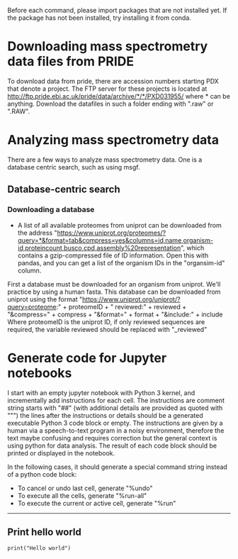 Before each command, please import packages that are not installed yet. If the package has not been installed, try installing it from conda.

# Downloading mass spectrometry data files from PRIDE
To download data from pride, there are accession numbers starting PDX that denote a project.
The FTP server for these projects is located at http://ftp.pride.ebi.ac.uk/pride/data/archive/*/*/PXD031955/ where * can be anything.
Download the datafiles in such a folder ending with ".raw" or ".RAW".

# Analyzing mass spectrometry data
There are a few ways to analyze mass spectrometry data. One is a database centric search, such as using msgf.

## Database-centric search

### Downloading a database
* A list of all available proteomes from uniprot can be downloaded from the address "https://www.uniprot.org/proteomes/?query=*&format=tab&compress=yes&columns=id,name,organism-id,proteincount,busco,cpd,assembly%20representation", which contains a gzip-compressed file of ID information. Open this with pandas, and you can get a list of the organism IDs in the "organsim-id" column.

First a database must be downloaded for an organism from uniprot. We'll practice by using a human fasta. 
This database can be downloaded from uniprot using the format
"https://www.uniprot.org/uniprot/?query=proteome:" + proteomeID + " reviewed:" + reviewed + "&compress=" + compress + "&format=" + format + "&include:" + include
Where proteomeID is the uniprot ID, if only reviewed sequences are required, the variable reviewed should be replaced with "_reviewed"
# Generate code for Jupyter notebooks
I start with an empty jupyter notebook with Python 3 kernel, and incrementally add instructions for each cell. The instructions are comment string starts with "##" (with additional details are provided as quoted with """) the lines after the instructions or details should be a generated executable Python 3 code block or empty.
The instructions are given by a human via a speech-to-text program in a noisy environment, therefore the text maybe confusing and requires correction but the general context is using python for data analysis.
The result of each code block should be printed or displayed in the notebook.

In the following cases, it should generate a special command string instead of a python code block:
 - To cancel or undo last cell, generate "%undo"
 - To execute all the cells, generate "%run-all"
 - To execute the current or active cell, generate "%run"

-----

## Print hello world
```
print("Hello world")
```
